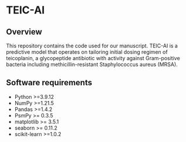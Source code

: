 # TEIC-AI

## Overview
This repository contains the code used for our manuscript. TEIC-AI is a predictive model that operates on tailoring initial dosing regimen of teicoplanin, a glycopeptide antibiotic with activity against Gram-positive bacteria including methicillin-resistant Staphylococcus aureus (MRSA).


## Software requirements
- Python >=3.9.12
- NumPy >=1.21.5
- Pandas >=1.4.2
- PsmPy >= 0.3.5
- matplotlib >= 3.5.1
- seaborn >= 0.11.2
- scikit-learn >=1.0.2

